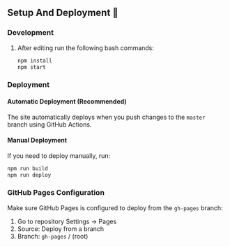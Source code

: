 
## Setup And Deployment 🔧

### Development
1. After editing run the following bash commands:

   ```bash
   npm install
   npm start
   ```

### Deployment

#### Automatic Deployment (Recommended)
The site automatically deploys when you push changes to the `master` branch using GitHub Actions.

#### Manual Deployment
If you need to deploy manually, run:

   ```bash
   npm run build
   npm run deploy
   ```

### GitHub Pages Configuration
Make sure GitHub Pages is configured to deploy from the `gh-pages` branch:
1. Go to repository Settings → Pages
2. Source: Deploy from a branch
3. Branch: `gh-pages` / (root)


